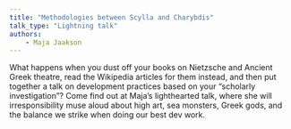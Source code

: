 ```yaml
---
title: "Methodologies between Scylla and Charybdis"
talk_type: "Lightning talk"
authors:
    - Maja Jaakson
---
```

What happens when you dust off your books on Nietzsche and Ancient Greek theatre, read the Wikipedia articles for them instead, and then put together a talk on development practices based on your “scholarly investigation”? Come find out at Maja’s lighthearted talk, where she will irresponsibility muse aloud about high art, sea monsters, Greek gods, and the balance we strike when doing our best dev work.
